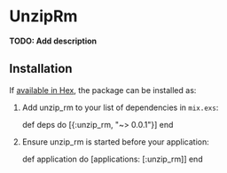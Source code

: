 # UnzipRm

**TODO: Add description**

## Installation

If [available in Hex](https://hex.pm/docs/publish), the package can be installed as:

  1. Add unzip_rm to your list of dependencies in `mix.exs`:

        def deps do
          [{:unzip_rm, "~> 0.0.1"}]
        end

  2. Ensure unzip_rm is started before your application:

        def application do
          [applications: [:unzip_rm]]
        end

